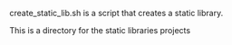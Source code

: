 create_static_lib.sh is a script that creates a static library.

This is a directory for the static libraries projects
